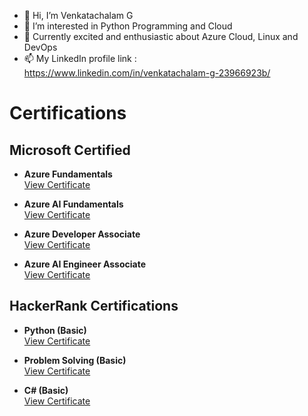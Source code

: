 - 👋 Hi, I’m Venkatachalam G
- 👀 I’m interested in Python Programming and Cloud
- 🌱 Currently excited and enthusiastic about Azure Cloud, Linux and DevOps
- 📫 My LinkedIn profile link : https://www.linkedin.com/in/venkatachalam-g-23966923b/<br>
# Certifications

## Microsoft Certified
- **Azure Fundamentals**  
  [View Certificate](https://learn.microsoft.com/api/credentials/share/en-us/VenkatachalamG-2694/16FBEBDCFE98651?sharingId=5009BAF06C2D256C)

- **Azure AI Fundamentals**  
  [View Certificate](https://learn.microsoft.com/api/credentials/share/en-us/VenkatachalamG-2694/665854E9E67DEAEC?sharingId=5009BAF06C2D256C)

- **Azure Developer Associate**  
  [View Certificate](https://learn.microsoft.com/api/credentials/share/en-us/VenkatachalamG-2694/37EE2BC8C296940B?sharingId=5009BAF06C2D256C)

- **Azure AI Engineer Associate**  
  [View Certificate](https://learn.microsoft.com/api/credentials/share/en-us/VenkatachalamG-2694/CFB0453A6C469B49?sharingId=5009BAF06C2D256C)

## HackerRank Certifications
- **Python (Basic)**  
  [View Certificate](https://www.hackerrank.com/certificates/538adfe9ec73)

- **Problem Solving (Basic)**  
  [View Certificate](https://www.hackerrank.com/certificates/4dc4b19ebe84)

- **C# (Basic)**  
  [View Certificate](https://www.hackerrank.com/certificates/45a86e160eae)


